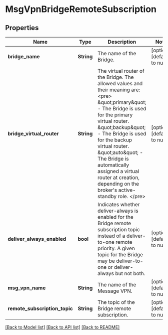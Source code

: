 # MsgVpnBridgeRemoteSubscription

## Properties
Name | Type | Description | Notes
------------ | ------------- | ------------- | -------------
**bridge_name** | **String** | The name of the Bridge. | [optional] [default to null]
**bridge_virtual_router** | **String** | The virtual router of the Bridge. The allowed values and their meaning are:  &lt;pre&gt; \&quot;primary\&quot; - The Bridge is used for the primary virtual router. \&quot;backup\&quot; - The Bridge is used for the backup virtual router. \&quot;auto\&quot; - The Bridge is automatically assigned a virtual router at creation, depending on the broker&#39;s active-standby role. &lt;/pre&gt;  | [optional] [default to null]
**deliver_always_enabled** | **bool** | Indicates whether deliver-always is enabled for the Bridge remote subscription topic instead of a deliver-to-one remote priority. A given topic for the Bridge may be deliver-to-one or deliver-always but not both. | [optional] [default to null]
**msg_vpn_name** | **String** | The name of the Message VPN. | [optional] [default to null]
**remote_subscription_topic** | **String** | The topic of the Bridge remote subscription. | [optional] [default to null]

[[Back to Model list]](../README.md#documentation-for-models) [[Back to API list]](../README.md#documentation-for-api-endpoints) [[Back to README]](../README.md)



